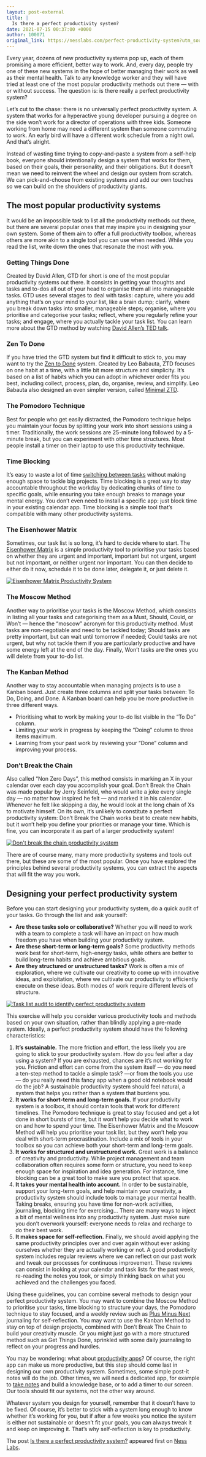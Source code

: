 ```yaml
---
layout: post-external
title: |
  Is there a perfect productivity system?
date: 2021-07-15 00:37:00 +0000
author: 100071
original_link: https://nesslabs.com/perfect-productivity-system?utm_source=rss&utm_medium=rss&utm_campaign=perfect-productivity-system
---
```


Every year, dozens of new productivity systems pop up, each of them promising a more efficient, better way to work. And, every day, people try one of these new systems in the hope of better managing their work as well as their mental health. Talk to any knowledge worker and they will have tried at least one of the most popular productivity methods out there — with or without success. The question is: is there really a perfect productivity system?

Let’s cut to the chase: there is no universally perfect productivity system. A system that works for a hyperactive young developer pursuing a degree on the side won’t work for a director of operations with three kids. Someone working from home may need a different system than someone commuting to work. An early bird will have a different work schedule from a night owl. And that’s alright.

Instead of wasting time trying to copy-and-paste a system from a self-help book, everyone should intentionally design a system that works for them, based on their goals, their personality, and their obligations. But it doesn’t mean we need to reinvent the wheel and design our system from scratch. We can pick-and-choose from existing systems and add our own touches so we can build on the shoulders of productivity giants.

## The most popular productivity systems

It would be an impossible task to list all the productivity methods out there, but there are several popular ones that may inspire you in designing your own system. Some of them aim to offer a full productivity toolbox, whereas others are more akin to a single tool you can use when needed. While you read the list, write down the ones that resonate the most with you.

### Getting Things Done

Created by David Allen, GTD for short is one of the most popular productivity systems out there. It consists in getting your thoughts and tasks and to-dos all out of your head to organise them all into manageable tasks. GTD uses several stages to deal with tasks: capture, where you add anything that’s on your mind to your list, like a brain dump; clarify, where you break down tasks into smaller, manageable steps; organise, where you prioritise and categorise your tasks; reflect, where you regularly refine your tasks; and engage, where you actually tackle your task list. You can learn more about the GTD method by watching [David Allen’s TED talk](http://ed.ted.com/on/oqfsvelw).

### Zen To Done

If you have tried the GTD system but find it difficult to stick to, you may want to try the [Zen to Done](https://zenhabits.net/zen-to-done-ztd-the-ultimate-simple-productivity-system/) system. Created by Leo Babauta, ZTD focuses on one habit at a time, with a little bit more structure and simplicity. It’s based on a list of habits which you can adopt in whichever order fits you best, including collect, process, plan, do, organise, review, and simplify. Leo Babauta also designed an even simpler version, called [Minimal ZTD](https://zenhabits.net/minimal-ztd-the-simplest-system-possible/).

### The Pomodoro Technique

Best for people who get easily distracted, the Pomodoro technique helps you maintain your focus by splitting your work into short sessions using a timer. Traditionally, the work sessions are 25-minute long followed by a 5-minute break, but you can experiment with other time structures. Most people install a timer on their laptop to use this productivity technique.

### Time Blocking

It’s easy to waste a lot of time [switching between tasks](https://nesslabs.com/mindful-context-switching) without making enough space to tackle big projects. Time blocking is a great way to stay accountable throughout the workday by dedicating chunks of time to specific goals, while ensuring you take enough breaks to manage your mental energy. You don’t even need to install a specific app: just block time in your existing calendar app. Time blocking is a simple tool that’s compatible with many other productivity systems.

### The Eisenhower Matrix

Sometimes, our task list is so long, it’s hard to decide where to start. The [Eisenhower Matrix](https://nesslabs.com/eisenhower-matrix) is a simple productivity tool to prioritise your tasks based on whether they are urgent and important, important but not urgent, urgent but not important, or neither urgent nor important. You can then decide to either do it now, schedule it to be done later, delegate it, or just delete it.

[![Eisenhower Matrix Productivity System](https://nesslabs.com/wp-content/uploads/2021/07/eisenhower-matrix-productivity-banner.png)](https://nesslabs.com/wp-content/uploads/2021/07/eisenhower-matrix-productivity-banner.png)

### The Moscow Method

Another way to prioritise your tasks is the Moscow Method, which consists in listing all your tasks and categorising them as a Must, Should, Could, or Won’t — hence the “moscow” acronym for this productivity method. Must tasks are non-negotiable and need to be tackled today; Should tasks are pretty important, but can wait until tomorrow if needed; Could tasks are not urgent, but why not tackle them if you are particularly productive and have some energy left at the end of the day. Finally, Won’t tasks are the ones you will delete from your to-do list.

### The Kanban Method

Another way to stay accountable when managing projects is to use a Kanban board. Just create three columns and split your tasks between: To Do, Doing, and Done. A Kanban board can help you be more productive in three different ways.

- Prioritising what to work by making your to-do list visible in the “To Do” column.
- Limiting your work in progress by keeping the “Doing” column to three items maximum.
- Learning from your past work by reviewing your “Done” column and improving your process.

### Don’t Break the Chain

Also called “Non Zero Days”, this method consists in marking an X in your calendar over each day you accomplish your goal. Don’t Break the Chain was made popular by Jerry Seinfeld, who would write a joke every single day — no matter how inspired he felt — and marked it in his calendar. Whenever he felt like skipping a day, he would look at the long chain of Xs to motivate himself. On its own, it’s unlikely to constitute a perfect productivity system: Don’t Break the Chain works best to create new habits, but it won’t help you define your priorities or manage your time. Which is fine, you can incorporate it as part of a larger productivity system!

[![Don't break the chain productivity system](https://nesslabs.com/wp-content/uploads/2021/07/perfect-productivity-system-banner.png)](https://nesslabs.com/wp-content/uploads/2021/07/perfect-productivity-system-banner.png)

There are of course many, many more productivity systems and tools out there, but these are some of the most popular. Once you have explored the principles behind several productivity systems, you can extract the aspects that will fit the way you work.

## Designing your perfect productivity system

Before you can start designing your productivity system, do a quick audit of your tasks. Go through the list and ask yourself:

- **Are these tasks solo or collaborative?** Whether you will need to work with a team to complete a task will have an impact on how much freedom you have when building your productivity system.
- **Are these short-term or long-term goals?** Some productivity methods work best for short-term, high-energy tasks, while others are better to build long-term habits and achieve ambitious goals.
- **Are they structured or unstructured tasks?** Work is often a mix of exploration, where we cultivate our creativity to come up with innovative ideas, and exploitation, where we cultivate our productivity to efficiently execute on these ideas. Both modes of work require different levels of structure.

[![Task list audit to identify perfect productivity system](https://nesslabs.com/wp-content/uploads/2021/07/task-list-audit.png)](https://nesslabs.com/wp-content/uploads/2021/07/task-list-audit.png)

This exercise will help you consider various productivity tools and methods based on your own situation, rather than blindly applying a pre-made system. Ideally, a perfect productivity system should have the following characteristics:

1. **It’s sustainable.** The more friction and effort, the less likely you are going to stick to your productivity system. How do you feel after a day using a system? If you are exhausted, chances are it’s not working for you. Friction and effort can come from the system itself — do you need a ten-step method to tackle a simple task? —or from the tools you use — do you really need this fancy app when a good old notebook would do the job? A sustainable productivity system should feel natural, a system that helps you rather than a system that burdens you.
2. **It works for short-term and long-term goals.** If your productivity system is a toolbox, it should contain tools that work for different timelines. The Pomodoro technique is great to stay focused and get a lot done in short bursts of time, but it won’t help you decide what to work on and how to spend your time. The Eisenhower Matrix and the Moscow Method will help you prioritise your task list, but they won’t help you deal with short-term procrastination. Include a mix of tools in your toolbox so you can achieve both your short-term and long-term goals.
3. **It works for structured and unstructured work.** Great work is a balance of creativity and productivity. While project management and team collaboration often requires some form or structure, you need to keep enough space for inspiration and idea generation. For instance, time blocking can be a great tool to make sure you protect that space.
4. **It takes your mental health into account.** In order to be sustainable, support your long-term goals, and help maintain your creativity, a productivity system should include tools to manage your mental health. Taking breaks, ensuring you have time for non-work activities, journaling, blocking time for exercising… There are many ways to inject a bit of mental wellness into any productivity system. Just make sure you don’t overwork yourself: everyone needs to relax and recharge to do their best work.
5. **It makes space for self-reflection.** Finally, we should avoid applying the same productivity principles over and over again without ever asking ourselves whether they are actually working or not. A good productivity system includes regular reviews where we can reflect on our past work and tweak our processes for continuous improvement. These reviews can consist in looking at your calendar and task lists for the past week, re-reading the notes you took, or simply thinking back on what you achieved and the challenges you faced.

Using these guidelines, you can combine several methods to design your perfect productivity system. You may want to combine the Moscow Method to prioritise your tasks, time blocking to structure your days, the Pomodoro technique to stay focused, and a weekly review such as [Plus Minus Next](https://nesslabs.com/plus-minus-next) journaling for self-reflection. You may want to use the Kanban Method to stay on top of design projects, combined with Don’t Break The Chain to build your creativity muscle. Or you might just go with a more structured method such as Get Things Done, sprinkled with some daily journaling to reflect on your progress and hurdles.

You may be wondering: what about [productivity apps](https://nesslabs.com/featured-tools)? Of course, the right app can make us more productive, but this step should come last in designing our own productivity system. Sometimes, some simple post-it notes will do the job. Other times, we will need a dedicated app, for example to [take notes](https://nesslabs.com/how-to-choose-the-right-note-taking-app) and build a knowledge base, or to add a timer to our screen. Our tools should fit our systems, not the other way around.

Whatever system you design for yourself, remember that it doesn’t have to be fixed. Of course, it’s better to stick with a system long enough to know whether it’s working for you, but if after a few weeks you notice the system is either not sustainable or doesn’t fit your goals, you can always tweak it and keep on improving it. That’s why self-reflection is key to productivity.

The post [Is there a perfect productivity system?](https://nesslabs.com/perfect-productivity-system) appeared first on [Ness Labs](https://nesslabs.com).

